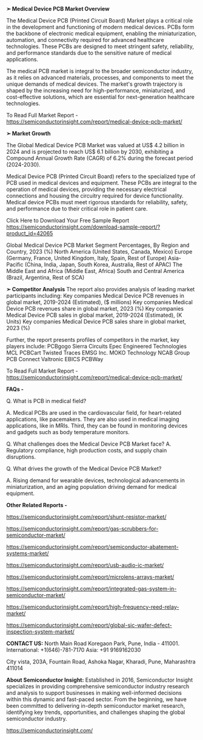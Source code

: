 **➣ Medical Device PCB Market Overview**

The Medical Device PCB (Printed Circuit Board) Market plays a critical role in the development and functioning of modern medical devices. PCBs form the backbone of electronic medical equipment, enabling the miniaturization, automation, and connectivity required for advanced healthcare technologies. These PCBs are designed to meet stringent safety, reliability, and performance standards due to the sensitive nature of medical applications.

The medical PCB market is integral to the broader semiconductor industry, as it relies on advanced materials, processes, and components to meet the unique demands of medical devices. The market's growth trajectory is shaped by the increasing need for high-performance, miniaturized, and cost-effective solutions, which are essential for next-generation healthcare technologies.

To Read Full Market Report -
https://semiconductorinsight.com/report/medical-device-pcb-market/

**➣ Market Growth**

The Global Medical Device PCB Market was valued at US$ 4.2 billion in 2024 and is projected to reach US$ 6.1 billion by 2030, exhibiting a Compound Annual Growth Rate (CAGR) of 6.2% during the forecast period (2024-2030).

Medical Device PCB (Printed Circuit Board) refers to the specialized type of PCB used in medical devices and equipment. These PCBs are integral to the operation of medical devices, providing the necessary electrical connections and housing the circuitry required for device functionality. Medical device PCBs must meet rigorous standards for reliability, safety, and performance due to their critical role in patient care.

Click Here to Download Your Free Sample Report
https://semiconductorinsight.com/download-sample-report/?product_id=42065

Global Medical Device PCB Market Segment Percentages, By Region and Country, 2023 (%)
North America (United States, Canada, Mexico)
Europe (Germany, France, United Kingdom, Italy, Spain, Rest of Europe)
Asia-Pacific (China, India, Japan, South Korea, Australia, Rest of APAC)
The Middle East and Africa (Middle East, Africa)
South and Central America (Brazil, Argentina, Rest of SCA)

**➣ Competitor Analysis**
The report also provides analysis of leading market participants including:
Key companies Medical Device PCB revenues in global market, 2019-2024 (Estimated), ($ millions)
Key companies Medical Device PCB revenues share in global market, 2023 (%)
Key companies Medical Device PCB sales in global market, 2019-2024 (Estimated), (K Units)
Key companies Medical Device PCB sales share in global market, 2023 (%)

Further, the report presents profiles of competitors in the market, key players include:
PCBgogo
Sierra Circuits
Epec Engineered Technologies
MCL
PCBCart
Twisted Traces
EMSG Inc.
MOKO Technology
NCAB Group
PCB Connect
Valtronic
EBICS
PCBWay

To Read Full Market Report -
https://semiconductorinsight.com/report/medical-device-pcb-market/

**FAQs -**

Q. What is PCB in medical field?

A. Medical PCBs are used in the cardiovascular field, for heart-related applications, like pacemakers. They are also used in medical imaging applications, like in MRIs. Third, they can be found in monitoring devices and gadgets such as body temperature monitors.

Q. What challenges does the Medical Device PCB Market face?
A. Regulatory compliance, high production costs, and supply chain disruptions.

Q. What drives the growth of the Medical Device PCB Market?

A. Rising demand for wearable devices, technological advancements in miniaturization, and an aging population driving demand for medical equipment.

**Other Related Reports -**

https://semiconductorinsight.com/report/shunt-resistor-market/

https://semiconductorinsight.com/report/gas-scrubbers-for-semiconductor-market/

https://semiconductorinsight.com/report/semiconductor-abatement-systems-market/

https://semiconductorinsight.com/report/usb-audio-ic-market/

https://semiconductorinsight.com/report/microlens-arrays-market/

https://semiconductorinsight.com/report/integrated-gas-system-in-semiconductor-market/

https://semiconductorinsight.com/report/high-frequency-reed-relay-market/

https://semiconductorinsight.com/report/global-sic-wafer-defect-inspection-system-market/

**CONTACT US:**
North Main Road Koregaon Park, Pune, India - 411001.
International: +1(646)-781-7170
Asia: +91 9169162030

City vista, 203A, Fountain Road, Ashoka Nagar, Kharadi, Pune, Maharashtra 411014

**About Semiconductor Insight:**
Established in 2016, Semiconductor Insight specializes in providing comprehensive semiconductor industry research and analysis to support businesses in making well-informed decisions within this dynamic and fast-paced sector. From the beginning, we have been committed to delivering in-depth semiconductor market research, identifying key trends, opportunities, and challenges shaping the global semiconductor industry.

https://semiconductorinsight.com/
